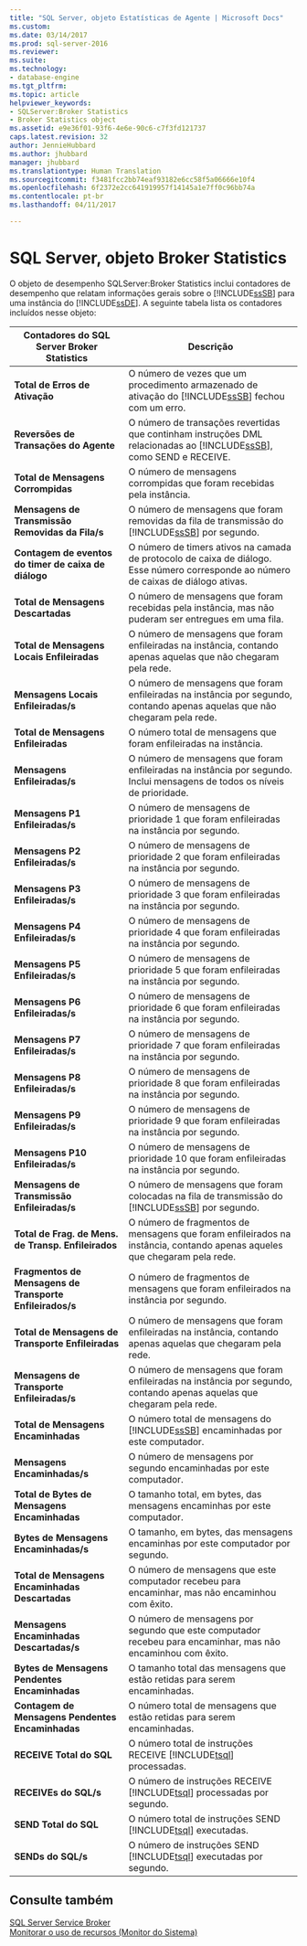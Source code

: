 ```yaml
---
title: "SQL Server, objeto Estatísticas de Agente | Microsoft Docs"
ms.custom: 
ms.date: 03/14/2017
ms.prod: sql-server-2016
ms.reviewer: 
ms.suite: 
ms.technology:
- database-engine
ms.tgt_pltfrm: 
ms.topic: article
helpviewer_keywords:
- SQLServer:Broker Statistics
- Broker Statistics object
ms.assetid: e9e36f01-93f6-4e6e-90c6-c7f3fd121737
caps.latest.revision: 32
author: JennieHubbard
ms.author: jhubbard
manager: jhubbard
ms.translationtype: Human Translation
ms.sourcegitcommit: f3481fcc2bb74eaf93182e6cc58f5a06666e10f4
ms.openlocfilehash: 6f2372e2cc641919957f14145a1e7ff0c96bb74a
ms.contentlocale: pt-br
ms.lasthandoff: 04/11/2017

---
```

# <a name="sql-server-broker-statistics-object"></a>SQL Server, objeto Broker Statistics
  O objeto de desempenho SQLServer:Broker Statistics inclui contadores de desempenho que relatam informações gerais sobre o [!INCLUDE[ssSB](../../includes/sssb-md.md)] para uma instância do [!INCLUDE[ssDE](../../includes/ssde-md.md)]. A seguinte tabela lista os contadores incluídos nesse objeto:  
  
|Contadores do SQL Server Broker Statistics|Descrição|  
|-------------------------------------------|-----------------|  
|**Total de Erros de Ativação**|O número de vezes que um procedimento armazenado de ativação do [!INCLUDE[ssSB](../../includes/sssb-md.md)] fechou com um erro.|  
|**Reversões de Transações do Agente**|O número de transações revertidas que continham instruções DML relacionadas ao [!INCLUDE[ssSB](../../includes/sssb-md.md)], como SEND e RECEIVE.|  
|**Total de Mensagens Corrompidas**|O número de mensagens corrompidas que foram recebidas pela instância.|  
|**Mensagens de Transmissão Removidas da Fila/s**|O número de mensagens que foram removidas da fila de transmissão do [!INCLUDE[ssSB](../../includes/sssb-md.md)] por segundo.|  
|**Contagem de eventos do timer de caixa de diálogo**|O número de timers ativos na camada de protocolo de caixa de diálogo. Esse número corresponde ao número de caixas de diálogo ativas.|  
|**Total de Mensagens Descartadas**|O número de mensagens que foram recebidas pela instância, mas não puderam ser entregues em uma fila.|  
|**Total de Mensagens Locais Enfileiradas**|O número de mensagens que foram enfileiradas na instância, contando apenas aquelas que não chegaram pela rede.|  
|**Mensagens Locais Enfileiradas/s**|O número de mensagens que foram enfileiradas na instância por segundo, contando apenas aquelas que não chegaram pela rede.|  
|**Total de Mensagens Enfileiradas**|O número total de mensagens que foram enfileiradas na instância.|  
|**Mensagens Enfileiradas/s**|O número de mensagens que foram enfileiradas na instância por segundo. Inclui mensagens de todos os níveis de prioridade.|  
|**Mensagens P1 Enfileiradas/s**|O número de mensagens de prioridade 1 que foram enfileiradas na instância por segundo.|  
|**Mensagens P2 Enfileiradas/s**|O número de mensagens de prioridade 2 que foram enfileiradas na instância por segundo.|  
|**Mensagens P3 Enfileiradas/s**|O número de mensagens de prioridade 3 que foram enfileiradas na instância por segundo.|  
|**Mensagens P4 Enfileiradas/s**|O número de mensagens de prioridade 4 que foram enfileiradas na instância por segundo.|  
|**Mensagens P5 Enfileiradas/s**|O número de mensagens de prioridade 5 que foram enfileiradas na instância por segundo.|  
|**Mensagens P6 Enfileiradas/s**|O número de mensagens de prioridade 6 que foram enfileiradas na instância por segundo.|  
|**Mensagens P7 Enfileiradas/s**|O número de mensagens de prioridade 7 que foram enfileiradas na instância por segundo.|  
|**Mensagens P8 Enfileiradas/s**|O número de mensagens de prioridade 8 que foram enfileiradas na instância por segundo.|  
|**Mensagens P9 Enfileiradas/s**|O número de mensagens de prioridade 9 que foram enfileiradas na instância por segundo.|  
|**Mensagens P10 Enfileiradas/s**|O número de mensagens de prioridade 10 que foram enfileiradas na instância por segundo.|  
|**Mensagens de Transmissão Enfileiradas/s**|O número de mensagens que foram colocadas na fila de transmissão do [!INCLUDE[ssSB](../../includes/sssb-md.md)] por segundo.|  
|**Total de Frag. de Mens. de Transp. Enfileirados**|O número de fragmentos de mensagens que foram enfileirados na instância, contando apenas aqueles que chegaram pela rede.|  
|**Fragmentos de Mensagens de Transporte Enfileirados/s**|O número de fragmentos de mensagens que foram enfileirados na instância por segundo.|  
|**Total de Mensagens de Transporte Enfileiradas**|O número de mensagens que foram enfileiradas na instância, contando apenas aquelas que chegaram pela rede.|  
|**Mensagens de Transporte Enfileiradas/s**|O número de mensagens que foram enfileiradas na instância por segundo, contando apenas aquelas que chegaram pela rede.|  
|**Total de Mensagens Encaminhadas**|O número total de mensagens do [!INCLUDE[ssSB](../../includes/sssb-md.md)] encaminhadas por este computador.|  
|**Mensagens Encaminhadas/s**|O número de mensagens por segundo encaminhadas por este computador.|  
|**Total de Bytes de Mensagens Encaminhadas**|O tamanho total, em bytes, das mensagens encaminhas por este computador.|  
|**Bytes de Mensagens Encaminhadas/s**|O tamanho, em bytes, das mensagens encaminhas por este computador por segundo.|  
|**Total de Mensagens Encaminhadas Descartadas**|O número de mensagens que este computador recebeu para encaminhar, mas não encaminhou com êxito.|  
|**Mensagens Encaminhadas Descartadas/s**|O número de mensagens por segundo que este computador recebeu para encaminhar, mas não encaminhou com êxito.|  
|**Bytes de Mensagens Pendentes Encaminhadas**|O tamanho total das mensagens que estão retidas para serem encaminhadas.|  
|**Contagem de Mensagens Pendentes Encaminhadas**|O número total de mensagens que estão retidas para serem encaminhadas.|  
|**RECEIVE Total do SQL**|O número total de instruções RECEIVE [!INCLUDE[tsql](../../includes/tsql-md.md)] processadas.|  
|**RECEIVEs do SQL/s**|O número de instruções RECEIVE [!INCLUDE[tsql](../../includes/tsql-md.md)] processadas por segundo.|  
|**SEND Total do SQL**|O número total de instruções SEND [!INCLUDE[tsql](../../includes/tsql-md.md)] executadas.|  
|**SENDs do SQL/s**|O número de instruções SEND [!INCLUDE[tsql](../../includes/tsql-md.md)] executadas por segundo.|  
  
## <a name="see-also"></a>Consulte também  
 [SQL Server Service Broker](../../database-engine/configure-windows/sql-server-service-broker.md)   
 [Monitorar o uso de recursos &#40;Monitor do Sistema&#41;](../../relational-databases/performance-monitor/monitor-resource-usage-system-monitor.md)  
  
  
